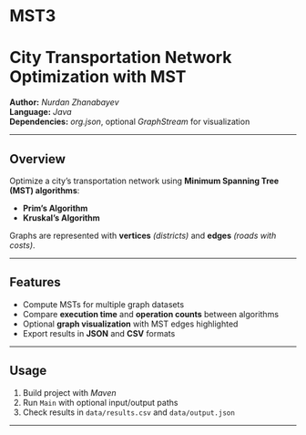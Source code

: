 # MST3
# City Transportation Network Optimization with MST

**Author:** _Nurdan Zhanabayev_  
**Language:** _Java_  
**Dependencies:** _org.json_, optional _GraphStream_ for visualization

---

## Overview

Optimize a city’s transportation network using **Minimum Spanning Tree (MST) algorithms**:

- **Prim’s Algorithm**
- **Kruskal’s Algorithm**

Graphs are represented with **vertices** _(districts)_ and **edges** _(roads with costs)_.

---

## Features

- Compute MSTs for multiple graph datasets
- Compare **execution time** and **operation counts** between algorithms
- Optional **graph visualization** with MST edges highlighted
- Export results in **JSON** and **CSV** formats

---

## Usage

1. Build project with _Maven_
2. Run `Main` with optional input/output paths
3. Check results in `data/results.csv` and `data/output.json`

---

